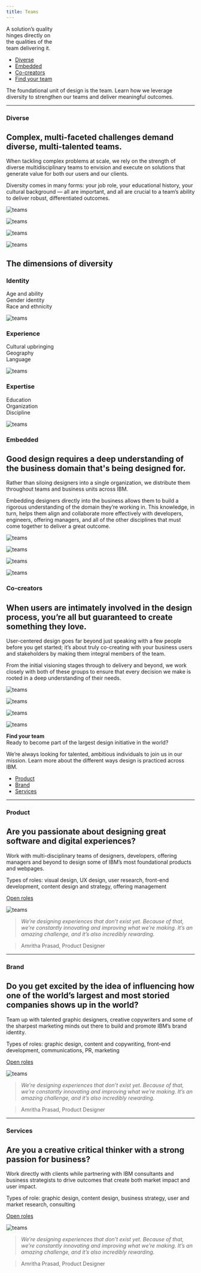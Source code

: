 ```yaml
---
title: Teams
---
```


<title-block>

A solution’s quality<br>hinges directly on<br>
<span>the qualities of the<br>team delivering it.</span>

<anchor-links>

- [Diverse](#diverse)
- [Embedded](#embedded)
- [Co-creators](#co-creators)
- [Find your team](#find-your-team)

</anchor-links>

</title-block>

<grid background="gray-10">
<column lg="8">

<p size="xl">The foundational unit of design is the
team. Learn how we leverage diversity
to strengthen our teams and deliver meaningful outcomes.</p>

<icon name="PlexArrowDown"></icon>

</column>
</grid>
<grid background="gray-10">
<column lg="16">

<hr>

</column>
<column lg="4">

### Diverse

</column>
<column lg="8">

## Complex, multi-faceted challenges demand diverse, multi-talented teams.

When tackling complex problems at scale, we rely on the strength of diverse multidisciplinary teams to envision and execute on solutions that generate value for both our users and our clients.

Diversity comes in many forms: your job role, your educational history, your cultural background — all are important, and all are crucial to a team’s ability to deliver robust, differentiated outcomes.

</column>
<column lg="8" offset_lg="4">

![teams](images/photo_1.png)

</column>
<column lg="4">

![teams](images/photo_2.png)

</column>

</column>
<column lg="4" offset_lg="4">

![teams](images/photo_3.png)

</column>
<column lg="8">

![teams](images/photo_4.png)

</column>
</grid>
<grid background="gray-10">
<column lg="12" offset_lg="4">

## The dimensions of diversity

</column>
<column lg="4" offset_lg="4" border="true">

### Identity

Age and ability  
Gender identity  
Race and ethnicity

![teams](images/identity.svg)

</column>
<column lg="4" border="true">

### Experience

Cultural upbringing  
Geography  
Language

![teams](images/experience.svg)

</column>
<column lg="4" border="true">

### Expertise

Education  
Organization  
Discipline

![teams](images/expertise.svg)

</column>
</grid>
<grid background="gray-10">
<column lg="4">

### Embedded

</column>
<column lg="8">

## Good design requires a deep understanding of the business domain that's being designed for.

Rather than siloing designers into a single organization, we distribute them throughout teams and business units across IBM.

Embedding designers directly into the business allows them to build a rigorous understanding of the domain they’re working in. This knowledge, in turn, helps them align and collaborate more effectively with developers, engineers, offering managers, and all of the other disciplines that must come together to deliver a great outcome.

</column>
<column lg="8" offset_lg="4">

![teams](images/photo_5.png)

</column>
<column lg="4">

![teams](images/photo_6.png)

</column>

</column>
<column lg="4" offset_lg="4">

![teams](images/photo_7.png)

</column>
<column lg="8">

![teams](images/photo_8.png)

</column>
</grid>
<grid background="gray-10">
<column lg="4">

### Co-creators

</column>
<column lg="8">

## When users are intimately involved in the design process, you’re all but guaranteed to create something they love.

User-centered design goes far beyond just speaking with a few people before you get started; it’s about truly co-creating with your business users and stakeholders by making them integral members of the team.

From the initial visioning stages through to delivery and beyond, we work closely with both of these groups to ensure that every decision we make is rooted in a deep understanding of their needs.

</column>
<column lg="8" offset_lg="4">

![teams](images/photo_9.png)

</column>
<column lg="4">

![teams](images/photo_10.png)

</column>

</column>
<column lg="4" offset_lg="4">

![teams](images/photo_11.png)

</column>
<column lg="8">

![teams](images/photo_12.png)

</column>
</grid>
<grid background="gray-100">
<column lg="7">

<p size="xl"><strong>Find your team</strong><br>Ready to become part of the largest design initiative in the world?
  
We’re always looking for talented, ambitious individuals to join us in our mission. Learn more about the different ways design is practiced across IBM.</p>

</column>

<column offset_lg="5" lg="4">

<anchor-links>

- [Product](#product)
- [Brand](#brand)
- [Services](#services)

</anchor-links>

</column>
</grid>
<grid background="gray-100">
<column lg="16">

<hr>

</column>
<column lg="4">

### Product

</column>
<column lg="8">

## Are you passionate about designing great software and digital experiences?

Work with multi-disciplinary teams of designers, developers, offering managers and beyond to design some of IBM’s most foundational products and webpages.

Types of roles: visual design, UX design, user research, front-end development, content design and strategy, offering management

<p><a href=https://careers.ibm.com/ListJobs/All/Search/Position-Type/Early-Professional/primary-job-category/Design---Offering-Management//?lang=en><span>Open roles</span> <icon color="blue" name="ArrowUpRight20" inline="true"></icon></a></p>

</column>
<column lg="8" offset_lg="4">

![teams](images/Image_5.png)

</column>
<column lg="3">

> _We’re designing experiences that don’t exist yet. Because of that, we’re constantly innovating and improving what we’re making. It’s an amazing challenge, and it’s also incredibly rewarding._

> Amritha Prasad, Product Designer

</column>
</grid>
<grid background="gray-100">
<column lg="16">

<hr>

</column>
<column lg="4">

### Brand

</column>
<column lg="8">

## Do you get excited by the idea of influencing how one of the world’s largest and most storied companies shows up in the world?

Team up with talented graphic designers, creative copywriters and some of the sharpest marketing minds out there to build and promote IBM’s brand identity.

Types of roles: graphic design, content and copywriting, front-end development, communications, PR, marketing

<p><a href=#><span>Open roles</span> <icon color="blue" name="ArrowUpRight20" inline="true"></icon></a></p>

</column>
<column lg="8" offset_lg="4">

![teams](images/Image_6.png)

</column>
<column lg="3">

> _We’re designing experiences that don’t exist yet. Because of that, we’re constantly innovating and improving what we’re making. It’s an amazing challenge, and it’s also incredibly rewarding._

> Amritha Prasad, Product Designer

</column>
</grid>
<grid background="gray-100">
<column lg="16">

<hr>

</column>
<column lg="4">

### Services

</column>
<column lg="8">

## Are you a creative critical thinker with a strong passion for business?

Work directly with clients while partnering with IBM consultants and business strategists to drive outcomes that create both market impact and user impact.

Types of role: graphic design, content design, business strategy, user and market research, consulting

<p><a href=https://www.ibm.com/services/careers><span>Open roles</span> <icon color="blue" name="ArrowUpRight20" inline="true"></icon></a></p>

</column>
<column lg="8" offset_lg="4">

![teams](images/Image_7.png)

</column>
<column lg="3">

> _We’re designing experiences that don’t exist yet. Because of that, we’re constantly innovating and improving what we’re making. It’s an amazing challenge, and it’s also incredibly rewarding._

> Amritha Prasad, Product Designer

</column>
</grid>
